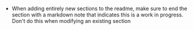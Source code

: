 * When adding entirely new sections to the readme, make sure to end the section with a markdown note that indicates this is a work in progress. Don't do this when modifying an existing section
